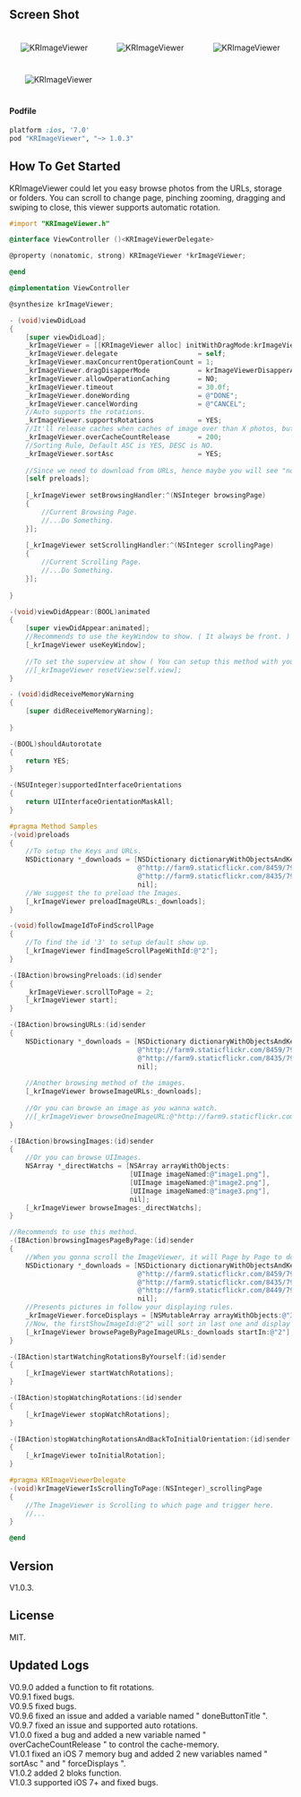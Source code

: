## Screen Shot

<img src="https://dl.dropbox.com/u/83663874/GitHubs/KRImageViewer-1.png" alt="KRImageViewer" title="KRImageViewer" style="margin: 20px;" class="center" /> &nbsp;
<img src="https://dl.dropbox.com/u/83663874/GitHubs/KRImageViewer-2.png" alt="KRImageViewer" title="KRImageViewer" style="margin: 20px;" class="center" /> &nbsp;
<img src="https://dl.dropbox.com/u/83663874/GitHubs/KRImageViewer-3.png" alt="KRImageViewer" title="KRImageViewer" style="margin: 20px;" class="center" /> &nbsp;
<img src="https://dl.dropbox.com/u/83663874/GitHubs/KRImageViewer-4.png" alt="KRImageViewer" title="KRImageViewer" style="margin: 20px;" class="center" />

#### Podfile

```ruby
platform :ios, '7.0'
pod "KRImageViewer", "~> 1.0.3"
```

## How To Get Started

KRImageViewer could let you easy browse photos from the URLs, storage or folders. You can scroll to change page, pinching zooming, dragging and swiping to close, this viewer supports automatic rotation.

``` objective-c
#import "KRImageViewer.h"

@interface ViewController ()<KRImageViewerDelegate>

@property (nonatomic, strong) KRImageViewer *krImageViewer;

@end

@implementation ViewController

@synthesize krImageViewer;

- (void)viewDidLoad
{
    [super viewDidLoad];
    _krImageViewer = [[KRImageViewer alloc] initWithDragMode:krImageViewerModeOfBoth];
    _krImageViewer.delegate                    = self;
    _krImageViewer.maxConcurrentOperationCount = 1;
    _krImageViewer.dragDisapperMode            = krImageViewerDisapperAfterMiddle;
    _krImageViewer.allowOperationCaching       = NO;
    _krImageViewer.timeout                     = 30.0f;
    _krImageViewer.doneWording                 = @"DONE";
    _krImageViewer.cancelWording               = @"CANCEL";
    //Auto supports the rotations.
    _krImageViewer.supportsRotations           = YES;
    //It'll release caches when caches of image over than X photos, but it'll be holding current image to display on the viewer.
    _krImageViewer.overCacheCountRelease       = 200;
    //Sorting Rule, Default ASC is YES, DESC is NO.
    _krImageViewer.sortAsc                     = YES;
    
    //Since we need to download from URLs, hence maybe you will see "nothing" in some methods.
    [self preloads];
    
    [_krImageViewer setBrowsingHandler:^(NSInteger browsingPage)
    {
        //Current Browsing Page.
        //...Do Something.
    }];
    
    [_krImageViewer setScrollingHandler:^(NSInteger scrollingPage)
    {
        //Current Scrolling Page.
        //...Do Something.
    }];
    
}

-(void)viewDidAppear:(BOOL)animated
{
    [super viewDidAppear:animated];
    //Recommends to use the keyWindow to show. ( It always be front. )
    [_krImageViewer useKeyWindow];
    
    //To set the superview at show ( You can setup this method with your custom view to be parent view to show ).
    //[_krImageViewer resetView:self.view];
}

- (void)didReceiveMemoryWarning
{
    [super didReceiveMemoryWarning];
    
}

-(BOOL)shouldAutorotate
{
    return YES;
}

-(NSUInteger)supportedInterfaceOrientations
{
    return UIInterfaceOrientationMaskAll;
}

#pragma Method Samples
-(void)preloads
{
    //To setup the Keys and URLs.
    NSDictionary *_downloads = [NSDictionary dictionaryWithObjectsAndKeys:
                                @"http://farm9.staticflickr.com/8459/7945134514_e5a779ee5f_s.jpg", @"1",
                                @"http://farm9.staticflickr.com/8435/7944303392_a856d79802_s.jpg", @"2",
                                nil];
    //We suggest the to preload the Images.
    [_krImageViewer preloadImageURLs:_downloads];
}

-(void)followImageIdToFindScrollPage
{
    //To find the id '3' to setup default show up.
    [_krImageViewer findImageScrollPageWithId:@"2"];
}

-(IBAction)browsingPreloads:(id)sender
{
    _krImageViewer.scrollToPage = 2;
    [_krImageViewer start];
}

-(IBAction)browsingURLs:(id)sender
{
    NSDictionary *_downloads = [NSDictionary dictionaryWithObjectsAndKeys:
                                @"http://farm9.staticflickr.com/8459/7945134514_e5a779ee5f_s.jpg", @"1",
                                @"http://farm9.staticflickr.com/8435/7944303392_a856d79802_s.jpg", @"2",
                                nil];
    
    //Another browsing method of the images.
    [_krImageViewer browseImageURLs:_downloads];
    
    //Or you can browse an image as you wanna watch.
    //[_krImageViewer browseOneImageURL:@"http://farm9.staticflickr.com/8449/7943919662_67f7345f8b_s.jpg"];
}

-(IBAction)browsingImages:(id)sender
{
    //Or you can browse UIImages.
    NSArray *_directWatchs = [NSArray arrayWithObjects:
                              [UIImage imageNamed:@"image1.png"],
                              [UIImage imageNamed:@"image2.png"],
                              [UIImage imageNamed:@"image3.png"],
                              nil];
    [_krImageViewer browseImages:_directWatchs];
}

//Recommends to use this method.
-(IBAction)browsingImagesPageByPage:(id)sender
{
    //When you gonna scroll the ImageViewer, it will Page by Page to download the image and show it.
    NSDictionary *_downloads = [NSDictionary dictionaryWithObjectsAndKeys:
                                @"http://farm9.staticflickr.com/8459/7945134514_e5a779ee5f_s.jpg", @"1",
                                @"http://farm9.staticflickr.com/8435/7944303392_a856d79802_s.jpg", @"2",
                                @"http://farm9.staticflickr.com/8449/7943919662_67f7345f8b_s.jpg", @"3",
                                nil];
    //Presents pictures in follow your displaying rules.
    _krImageViewer.forceDisplays = [NSMutableArray arrayWithObjects:@"3", @"1", @"2", nil];
    //Now, the firstShowImageId:@"2" will sort in last one and display it first.
    [_krImageViewer browsePageByPageImageURLs:_downloads startIn:@"2"];
}

-(IBAction)startWatchingRotationsByYourself:(id)sender
{
    [_krImageViewer startWatchRotations];
}

-(IBAction)stopWatchingRotations:(id)sender
{
    [_krImageViewer stopWatchRotations];
}

-(IBAction)stopWatchingRotationsAndBackToInitialOrientation:(id)sender
{
    [_krImageViewer toInitialRotation];
}

#pragma KRImageViewerDelegate
-(void)krImageViewerIsScrollingToPage:(NSInteger)_scrollingPage
{
    //The ImageViewer is Scrolling to which page and trigger here.
    //...
}

@end
```

## Version

V1.0.3.

## License

MIT.

## Updated Logs

V0.9.0 added a function to fit rotations. <br />
V0.9.1 fixed bugs. <br />
V0.9.5 fixed bugs. <br />
V0.9.6 fixed an issue and added a variable named " doneButtonTitle ". <br />
V0.9.7 fixed an issue and supported auto rotations. <br />
V1.0.0 fixed a bug and added a new variable named " overCacheCountRelease " to control the cache-memory. <br />
V1.0.1 fixed an iOS 7 memory bug and added 2 new variables named " sortAsc " and " forceDisplays ". <br />
V1.0.2 added 2 bloks function. <br />
V1.0.3 supported iOS 7+ and fixed bugs.
